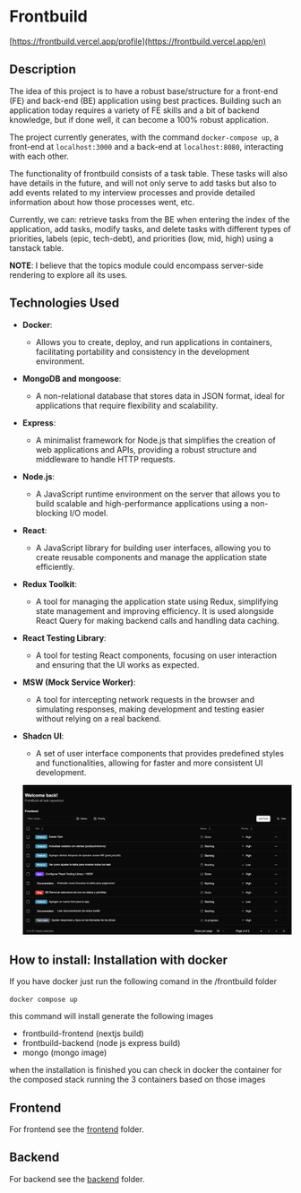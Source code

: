 # Frontbuild

[https://frontbuild.vercel.app/profile](https://frontbuild.vercel.app/en)

## Description

The idea of this project is to have a robust base/structure for a front-end (FE) 
and back-end (BE) application using best practices. Building such an application 
today requires a variety of FE skills and a bit of backend knowledge, but if done 
well, it can become a 100% robust application.

The project currently generates, with the command `docker-compose up`, a front-end 
at `localhost:3000` and a back-end at `localhost:8080`, interacting with each other.

The functionality of frontbuild consists of a task table. These tasks will also have 
details in the future, and will not only serve to add tasks but also to add events 
related to my interview processes and provide detailed information about how those 
processes went, etc.

Currently, we can: retrieve tasks from the BE when entering the index of the 
application, add tasks, modify tasks, and delete tasks with different types of 
priorities, labels (epic, tech-debt), and priorities (low, mid, high) using a 
tanstack table.

**NOTE**: I believe that the topics module could encompass server-side rendering 
to explore all its uses.

## Technologies Used

- **Docker**: 
  - Allows you to create, deploy, and run applications in containers, 
  facilitating portability and consistency in the development environment.

- **MongoDB and mongoose**: 
  - A non-relational database that stores data in JSON format, 
  ideal for applications that require flexibility and scalability.

- **Express**: 
  - A minimalist framework for Node.js that simplifies the creation of web applications 
  and APIs, providing a robust structure and middleware to handle HTTP requests.

- **Node.js**: 
  - A JavaScript runtime environment on the server that allows you to build 
  scalable and high-performance applications using a non-blocking I/O model.

- **React**: 
  - A JavaScript library for building user interfaces, allowing you to create 
  reusable components and manage the application state efficiently.

- **Redux Toolkit**: 
  - A tool for managing the application state using Redux, simplifying state management 
  and improving efficiency. It is used alongside React Query for making backend calls 
  and handling data caching. 
  
- **React Testing Library**: 
  - A tool for testing React components, focusing on user interaction and ensuring 
  that the UI works as expected.

- **MSW (Mock Service Worker)**: 
  - A tool for intercepting network requests in the browser and simulating responses, 
  making development and testing easier without relying on a real backend.

- **Shadcn UI**: 
  - A set of user interface components that provides predefined styles and functionalities, 
  allowing for faster and more consistent UI development.

  ![alt text](image.png)


## How to install: Installation with docker

If you have docker just run the following comand in the /frontbuild folder

``docker compose up``

this command will install generate the following images

- frontbuild-frontend (nextjs build)
- frontbuild-backend (node js express build)
- mongo (mongo image)

when the installation is finished you can check in docker the container for the composed stack running the 3 containers based on those images


## Frontend

For frontend see the [frontend](./frontend) folder.

## Backend

For backend see the [backend](./backend) folder.

